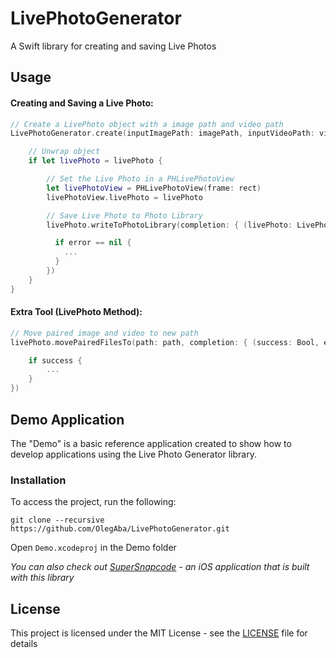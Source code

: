 # LivePhotoGenerator
A Swift library for creating and saving Live Photos

## Usage

#### Creating and Saving a Live Photo:
```swift
// Create a LivePhoto object with a image path and video path
LivePhotoGenerator.create(inputImagePath: imagePath, inputVideoPath: videoPath) { (livePhoto: LivePhoto?, error: Error?) in

    // Unwrap object
    if let livePhoto = livePhoto {

        // Set the Live Photo in a PHLivePhotoView
        let livePhotoView = PHLivePhotoView(frame: rect)
        livePhotoView.livePhoto = livePhoto

        // Save Live Photo to Photo Library
        livePhoto.writeToPhotoLibrary(completion: { (livePhoto: LivePhoto, error: Error?) in

          if error == nil {
            ...
          }
        })
    }
}
```

#### Extra Tool (LivePhoto Method):
```swift
// Move paired image and video to new path
livePhoto.movePairedFilesTo(path: path, completion: { (success: Bool, error: Error?) in

    if success {
        ...
    }
})
```

## Demo Application
The "Demo" is a basic reference application created to show how to develop applications using the Live Photo Generator library.

### Installation
To access the project, run the following:
```
git clone --recursive https://github.com/OlegAba/LivePhotoGenerator.git
```
Open ```Demo.xcodeproj``` in the Demo folder

_You can also check out [SuperSnapcode](https://github.com/OlegAba/SuperSnapcode) - an iOS application that is built with this library_

## License
This project is licensed under the MIT License - see the [LICENSE](https://github.com/OlegAba/LivePhotoGenerator/blob/master/LICENSE) file for details
